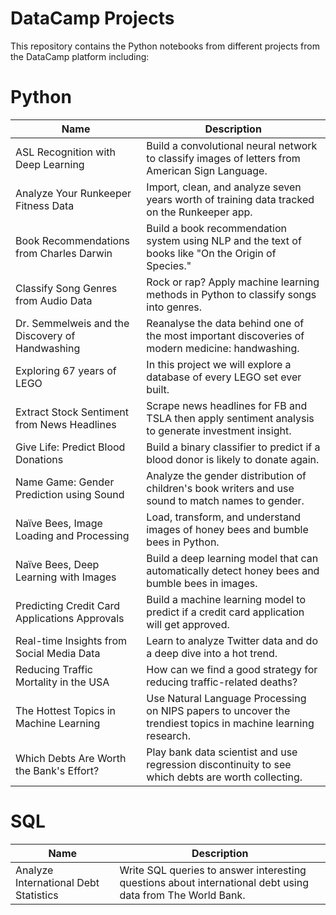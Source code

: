 # DataCamp Projects
This repository contains the Python notebooks from different projects from the DataCamp platform including:

# Python

| Name| Description|
|---|---|
|ASL Recognition with Deep Learning| Build a convolutional neural network to classify images of letters from American Sign Language.|
|Analyze Your Runkeeper Fitness Data|Import, clean, and analyze seven years worth of training data tracked on the Runkeeper app.|
|Book Recommendations from Charles Darwin| Build a book recommendation system using NLP and the text of books like "On the Origin of Species."|
|Classify Song Genres from Audio Data| Rock or rap? Apply machine learning methods in Python to classify songs into genres.|
|Dr. Semmelweis and the Discovery of Handwashing| Reanalyse the data behind one of the most important discoveries of modern medicine: handwashing.|
|Exploring 67 years of LEGO| In this project we will explore a database of every LEGO set ever built.|
|Extract Stock Sentiment from News Headlines | Scrape news headlines for FB and TSLA then apply sentiment analysis to generate investment insight.|
|Give Life: Predict Blood Donations| Build a binary classifier to predict if a blood donor is likely to donate again.|
|Name Game: Gender Prediction using Sound| Analyze the gender distribution of children's book writers and use sound to match names to gender.|
|Naïve Bees, Image Loading and Processing| Load, transform, and understand images of honey bees and bumble bees in Python.|
|Naïve Bees, Deep Learning with Images|	Build a deep learning model that can automatically detect honey bees and bumble bees in images.|
|Predicting Credit Card Applications Approvals| Build a machine learning model to predict if a credit card application will get approved.|
|Real-time Insights from Social Media Data |Learn to analyze Twitter data and do a deep dive into a hot trend.|
|Reducing Traffic Mortality in the USA|How can we find a good strategy for reducing traffic-related deaths?|
|The Hottest Topics in Machine Learning|Use Natural Language Processing on NIPS papers to uncover the trendiest topics in machine learning research. |
|Which Debts Are Worth the Bank's Effort?|Play bank data scientist and use regression discontinuity to see which debts are worth collecting.|

# SQL
| Name| Description|
|---|---|
|Analyze International Debt Statistics |Write SQL queries to answer interesting questions about international debt using data from The World Bank.|
